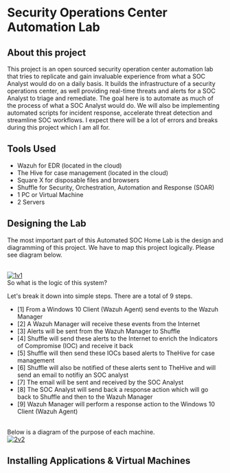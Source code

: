 # Security Operations Center Automation Lab

## About this project
This project is an open sourced security operation center automation lab that tries to replicate and gain invaluable experience from what a SOC Analyst would do on a daily basis. It builds the infrastructure of a security operations center, as well providing real-time threats and alerts for a SOC Analyst to triage and remediate. The goal here is to automate as much of the process of what a SOC Analyst would do. We will also be implementing automated scripts for incident response, accelerate threat detection and streamline SOC workflows. I expect there will be a lot of errors and breaks during this project which I am all for. 


## Tools Used
- Wazuh for EDR (located in the cloud)
- The Hive for case management (located in the cloud)
- Square X for disposable files and browsers
- Shuffle for Security, Orchestration, Automation and Response (SOAR)
- 1 PC or Virtual Machine
- 2 Servers
  

## Designing the Lab

The most important part of this Automated SOC Home Lab is the design and diagramming of this project.
We have to map this project logically. Please see diagram below.

<br/>
<a href="https://ibb.co/h1JTdyP"><img src="https://i.ibb.co/vv6MdH7/1v1.png" alt="1v1" border="0"></a>

<br/>
So what is the logic of this system?

Let's break it down into simple steps.
There are a total of 9 steps.

- [1] From a Windows 10 Client (Wazuh Agent) send events to the Wazuh Manager
- [2] A Wazuh Manager will receive these events from the Internet
- [3] Alerts will be sent from the Wazuh Manager to Shuffle
- [4] Shuffle will send these alerts to the Internet to enrich the Indicators of Compromise (IOC) and receive it back
- [5] Shuffle will then send these IOCs based alerts to TheHive for case management
- [6] Shuffle will also be notified of these alerts sent to TheHive and will send an email to notifiy an SOC analyst 
- [7] The email will be sent and received by the SOC Analyst
- [8] The SOC Analyst will send back a response action which will go back to Shuffle and then to the Wazuh Manager
- [9] Wazuh Manager will perform a response action to the Windows 10 Client (Wazuh Agent)

<br/>
Below is a diagram of the purpose of each machine. 

<br/>
<a href="https://ibb.co/Hx5Z7DS"><img src="https://i.ibb.co/Gtzm7v6/2v2.png" alt="2v2" border="0"></a>


## Installing Applications & Virtual Machines
